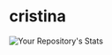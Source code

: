 # cristina
![Your Repository's Stats](https://github-readme-stats.vercel.app/api/top-langs/?username=Your_GitHub_Username&theme=blue-green)
